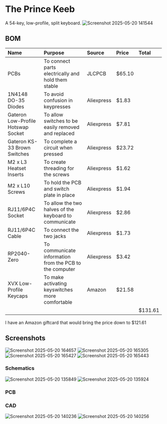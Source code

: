 # The Prince Keeb
A 54-key, low-profile, split keyboard.
![Screenshot 2025-05-20 141544](https://github.com/user-attachments/assets/6ab2bc79-d695-462b-951e-b1eecd9d49cb)

## BOM
| Name   | Purpose      | Source         | Price | Total |
|:-------|:-------------|:---------------|:------|:------|
| PCBs  | To connect parts electrically and hold them stable | JLCPCB | $65.10|
| 1N4148 DO-35 Diodes  | To avoid confusion in keypresses | Aliexpress | $1.83|
| Gateron Low-Profile Hotswap Socket | To allow switches to be easily removed and replaced | Aliexpress | $7.81 |
| Gateron KS-33 Brown Switches | To complete a circuit when pressed | Aliexpress | $23.72 |
| M2 x L3 Heatset Inserts | To create threading for the screws | Aliexpress | $1.62 |
| M2 x L10 Screws | To hold the PCB and switch plate in place | Aliexpress | $1.94 |
| RJ11/6P4C Socket | To allow the two halves of the keyboard to communicate | Aliexpress | $2.86 |
| RJ11/6P4C Cable | To connect the two jacks | Aliexpress | $1.73 |
| RP2040-Zero | To communicate information from the PCB to the computer | Aliexpress | $3.42 |
| XVX Low-Profile Keycaps | To make activating keyswitches more comfortable | Amazon | $21.58 |
|||||$131.61|

I have an Amazon giftcard that would bring the price down to $121.61
## Screenshots
![Screenshot 2025-05-20 164657](https://github.com/user-attachments/assets/60c40437-ef23-4c21-9d93-45428ae05f46)
![Screenshot 2025-05-20 165305](https://github.com/user-attachments/assets/2ebcaef2-9b76-4fa2-9aed-970395a572da)
![Screenshot 2025-05-20 165427](https://github.com/user-attachments/assets/cc19a697-5a34-45ff-878d-dd116e611307)
![Screenshot 2025-05-20 165443](https://github.com/user-attachments/assets/f1eecb34-2fe1-4f00-a01d-c0add31be758)

### Schematics
![Screenshot 2025-05-20 135849](https://github.com/user-attachments/assets/6a352ba7-98a5-47d1-83e1-757499ba8347)
![Screenshot 2025-05-20 135924](https://github.com/user-attachments/assets/ed5fc028-043d-4415-a225-3dcb55cbb8a9)


### PCB

### CAD
![Screenshot 2025-05-20 140236](https://github.com/user-attachments/assets/053940ae-5c62-40a9-9246-e9996d599073)
![Screenshot 2025-05-20 140256](https://github.com/user-attachments/assets/fa952c7a-12bf-44fe-b764-0a8f6f569a47)

